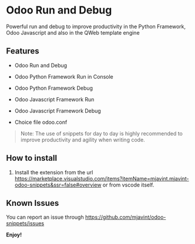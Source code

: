 # Odoo Run and Debug

Powerful run and debug to improve productivity in the Python Framework, Odoo Javascript and also in the QWeb template engine

## Features

- Odoo Run and Debug

- Odoo Python Framework Run in Console
- Odoo Python Framework Debug
- Odoo Javascript Framework Run
- Odoo Javascript Framework Debug
- Choice file odoo.conf

> Note: The use of snippets for day to day is highly recommended to improve productivity and agility when writing code.

## How to install

1. Install the extension from the url https://marketplace.visualstudio.com/items?itemName=mjavint.mjavint-odoo-snippets&ssr=false#overview or from vscode itself.

## Known Issues

You can report an issue through https://github.com/mjavint/odoo-snippets/issues

**Enjoy!**
